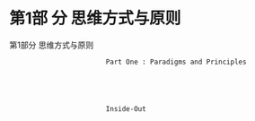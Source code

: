 # 第1部 分 思维方式与原则

第1部分 思维方式与原则




			 				Part One : Paradigms and Principles





			 				Inside-Out
